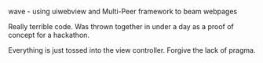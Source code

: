wave - using uiwebview and Multi-Peer framework to beam webpages

Really terrible code. Was thrown together in under a day as a proof of concept for a hackathon.

Everything is just tossed into the view controller. Forgive the lack of pragma.
